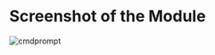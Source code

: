 # Screenshot of the Module
![cmdprompt](https://user-images.githubusercontent.com/71859315/142749225-bc8cd3d5-81b7-48d4-bff9-c97d48d10da2.png)
